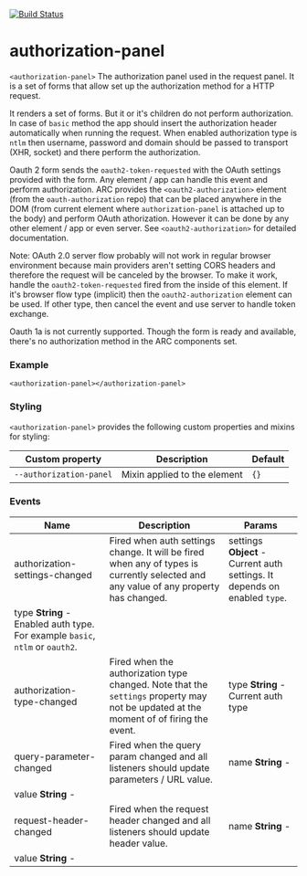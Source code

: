 [![Build Status](https://travis-ci.org/advanced-rest-client/authorization-panel.svg?branch=stage)](https://travis-ci.org/advanced-rest-client/authorization-panel)  

# authorization-panel

`<authorization-panel>` The authorization panel used in the request panel.
It is a set of forms that allow set up the authorization method for a HTTP request.

It renders a set of forms. But it or it's children do not perform authorization.
In case of `basic` method the app should insert the authorization header automatically when
running the request.
When enabled authorization type is `ntlm` then username, password and domain should be passed
to transport (XHR, socket) and there perform the authorization.

Oauth 2 form sends the `oauth2-token-requested` with the OAuth settings provided with the form.
Any element / app can handle this event and perform authorization.
ARC provides the `<oauth2-authorization>` element (from the `oauth-authorization` repo) that can
be placed anywhere in the DOM (from current element where `authorization-panel` is attached up to
the body) and perform OAuth athorization. However it can be done by any other element / app  or
even server. See `<oauth2-authorization>` for detailed documentation.

Note: OAuth 2.0 server flow probably will not work in regular browser environment because
main providers aren't setting CORS headers and therefore the request will be canceled by the
browser.
To make it work, handle the `oauth2-token-requested` fired from the inside of this element.
If it's browser flow type (implicit) then the `oauth2-authorization` element can be used.
If other type, then cancel the event and use server to handle token exchange.

Oauth 1a is not currently supported. Though the form is ready and available, there's no
authorization method in the ARC components set.

### Example
```
<authorization-panel></authorization-panel>
```

### Styling
`<authorization-panel>` provides the following custom properties and mixins for styling:

Custom property | Description | Default
----------------|-------------|----------
`--authorization-panel` | Mixin applied to the element | `{}`



### Events
| Name | Description | Params |
| --- | --- | --- |
| authorization-settings-changed | Fired when auth settings change.  It will be fired when any of types is currently selected and any value of any property has changed. | settings **Object** - Current auth settings. It depends on enabled `type`. |
type **String** - Enabled auth type. For example `basic`, `ntlm` or `oauth2`. |
| authorization-type-changed | Fired when the authorization type changed. Note that the `settings` property may not be updated at the moment of of firing the event. | type **String** - Current auth type |
| query-parameter-changed | Fired when the query param changed and all listeners should update parameters / URL value. | name **String** -  |
value **String** -  |
| request-header-changed | Fired when the request header changed and all listeners should update header value. | name **String** -  |
value **String** -  |
